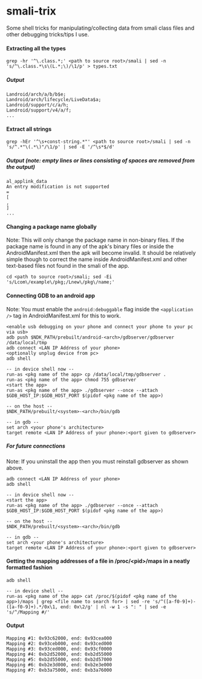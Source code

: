 # smali-trix
Some shell tricks for manipulating/collecting data from smali class files and other debugging tricks/tips I use.

#### Extracting all the types
```
grep -hr '^\.class.*;' <path to source root>/smali | sed -n 's/^\.class.*\s\(L.*;\)/\1/p' > types.txt
```
##### Output
```
Landroid/arch/a/b/b$e;
Landroid/arch/lifecycle/LiveData$a;
Landroid/support/c/a/h;
Landroid/support/v4/a/f;
...
```

#### Extract all strings
```
grep -hEr '^\s+const-string.*"' <path to source root>/smali | sed -n 's/^.*"\(.*\)"/\1/p' | sed -E '/^\s*$/d'
```
##### Output (note: empty lines or lines consisting of spaces are removed from the output)
```
al_applink_data
An entry modification is not supported
=
[
,
]
...
```

#### Changing a package name globally
Note: This will only change the package name in non-binary files. If the package name is found in any of the apk's binary files or inside the AndroidManifest.xml then the apk will become invalid. It should be relatively simple though to correct the name inside AndroidManifest.xml and other text-based files not found in the smali of the app.
```
cd <path to source root>/smali; sed -Ei 's/Lcom\/example\/pkg;/Lnew\/pkg\/name;'
```

#### Connecting GDB to an android app
Note: You must enable the `android:debuggable` flag inside the `<application />` tag in AndroidManifest.xml for this to work.
```
<enable usb debugging on your phone and connect your phone to your pc via usb>
adb push $NDK_PATH/prebuilt/android-<arch>/gdbserver/gdbserver /data/local/tmp
adb connect <LAN IP Address of your phone>
<optionally unplug device from pc>
adb shell

-- in device shell now --
run-as <pkg name of the app> cp /data/local/tmp/gdbserver .
run-as <pkg name of the app> chmod 755 gdbserver
<start the app>
run-as <pkg name of the app> ./gdbserver --once --attach $GDB_HOST_IP:$GDB_HOST_PORT $(pidof <pkg name of the app>)

-- on the host --
$NDK_PATH/prebuilt/<system>-<arch>/bin/gdb

-- in gdb --
set arch <your phone's architecture>
target remote <LAN IP Address of your phone>:<port given to gdbserver>
```

##### For future connections
Note: If you uninstall the app then you must reinstall gdbserver as shown above.
```
adb connect <LAN IP Address of your phone>
adb shell

-- in device shell now --
<start the app>
run-as <pkg name of the app> ./gdbserver --once --attach $GDB_HOST_IP:$GDB_HOST_PORT $(pidof <pkg name of the app>)

-- on the host --
$NDK_PATH/prebuilt/<system>-<arch>/bin/gdb

-- in gdb --
set arch <your phone's architecture>
target remote <LAN IP Address of your phone>:<port given to gdbserver>
```

#### Getting the mapping addresses of a file in /proc/\<pid>/maps in a neatly formatted fashion
```
adb shell

-- in device shell --
run-as <pkg name of the app> cat /proc/$(pidof <pkg name of the app>)/maps | grep <file name to search for> | sed -re 's/^([a-f0-9]+)-([a-f0-9]+).*/0x\1, end: 0x\2/g' | nl -w 1 -s ": " | sed -e 's/^/Mapping #/'
```
#### Output
```
Mapping #1: 0x93c62000, end: 0x93cea000
Mapping #2: 0x93ceb000, end: 0x93ced000
Mapping #3: 0x93ced000, end: 0x93cf0000
Mapping #4: 0xb2d52000, end: 0xb2d55000
Mapping #5: 0xb2d55000, end: 0xb2d57000
Mapping #6: 0xb2e3d000, end: 0xb2e3e000
Mapping #7: 0xb3a75000, end: 0xb3a76000
```
